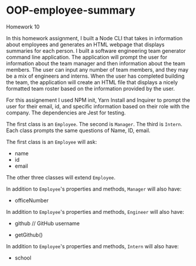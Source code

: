 # OOP-employee-summary
Homework 10

In this homework assignment, I built a Node CLI that takes in information about employees and generates an HTML webpage that displays summaries for each person. 
I built a software engineering team generator command line application. The application will prompt the user for information about the team manager and then information about the team members. The user can input any number of team members, and they may be a mix of engineers and interns. When the user has completed building the team, the application will create an HTML file that displays a nicely formatted team roster based on the information provided by the user. 

For this assignement I used NPM init, Yarn Install and Inquirer to prompt the user for their email, id, and specific information based on their role with the company. The dependencies are Jest for testing.

The first class is an `Employee`. The second is `Manager`. The third is `Intern`. Each class prompts the same questions of Name, ID, email. 

The first class is an `Employee` will ask:
  * name
  * id
  * email


The other three classes will extend `Employee`. 

In addition to `Employee`'s properties and methods, `Manager` will also have:

  * officeNumber

In addition to `Employee`'s properties and methods, `Engineer` will also have:

  * github  // GitHub username

  * getGithub()

In addition to `Employee`'s properties and methods, `Intern` will also have:

  * school 




